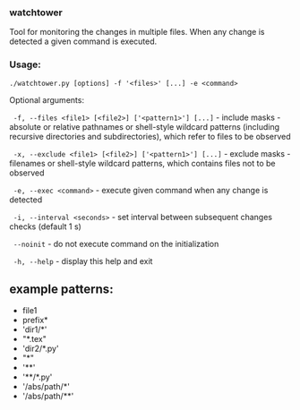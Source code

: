 ### watchtower

Tool for monitoring the changes in multiple files.
When any change is detected a given command is executed.

### Usage:

```
./watchtower.py [options] -f '<files>' [...] -e <command>
```

Optional arguments:

``` -f, --files <file1> [<file2>] ['<pattern1>'] [...]``` - include masks - absolute or relative pathnames
or shell-style wildcard patterns (including recursive directories and subdirectories), which refer to files to be observed

``` -x, --exclude <file1> [<file2>] ['<pattern1>'] [...]``` - exclude masks - filenames 
or shell-style wildcard patterns, which contains files not to be observed

``` -e, --exec <command>``` - execute given command when any change is detected

``` -i, --interval <seconds>``` - set interval between subsequent changes checks (default 1 s)

``` --noinit``` - do not execute command on the initialization

``` -h, --help``` - display this help and exit

## example patterns:
* file1
* prefix*
* 'dir1/*'
* "*.tex"
* 'dir2/*.py'
* "*"
* '**'
* '**/*.py'
* '/abs/path/*'
* '/abs/path/**'

